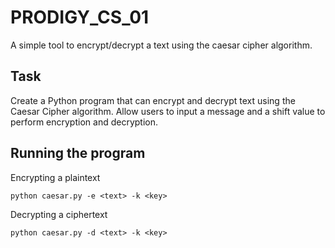 # PRODIGY_CS_01
A simple tool to encrypt/decrypt a text using the caesar cipher algorithm.

## Task
Create a Python program that can encrypt and decrypt text using the Caesar Cipher algorithm. Allow users to input a message and a shift value to perform encryption and decryption.

## Running the program
Encrypting a plaintext
```
python caesar.py -e <text> -k <key>
```

Decrypting a ciphertext
```
python caesar.py -d <text> -k <key>
```
